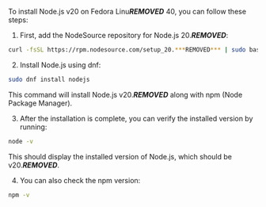 To install Node.js v20 on Fedora Linu***REMOVED*** 40, you can follow these steps:

1. First, add the NodeSource repository for Node.js 20.***REMOVED***:


```bash
curl -fsSL https://rpm.nodesource.com/setup_20.***REMOVED*** | sudo bash -
```

2. Install Node.js using dnf:

```bash
sudo dnf install nodejs
```
This command will install Node.js v20.***REMOVED*** along with npm (Node Package Manager).

3. After the installation is complete, you can verify the installed version by running:

```bash
node -v
```
This should display the installed version of Node.js, which should be v20.***REMOVED***.

4. You can also check the npm version:

```bash
npm -v
```
